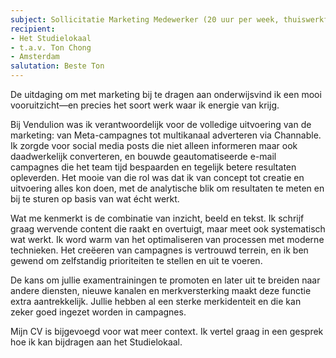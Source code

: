 ```yaml
---
subject: Sollicitatie Marketing Medewerker (20 uur per week, thuiswerkfunctie)
recipient:
- Het Studielokaal
- t.a.v. Ton Chong
- Amsterdam
salutation: Beste Ton
---
```


De uitdaging om met marketing bij te dragen aan onderwijsvind ik een mooi vooruitzicht—en precies het soort werk waar ik energie van krijg.

Bij Vendulion was ik verantwoordelijk voor de volledige uitvoering van de marketing: van Meta-campagnes tot multikanaal adverteren via Channable. Ik zorgde voor social media posts die niet alleen informeren maar ook daadwerkelijk converteren, en bouwde geautomatiseerde e-mail campagnes die het team tijd bespaarden en tegelijk betere resultaten opleverden. Het mooie van die rol was dat ik van concept tot creatie en uitvoering alles kon doen, met de analytische blik om resultaten te meten en bij te sturen op basis van wat écht werkt.

Wat me kenmerkt is de combinatie van inzicht, beeld en tekst. Ik schrijf graag wervende content die raakt en overtuigt, maar meet ook systematisch wat werkt. Ik word warm van het optimaliseren van processen met moderne technieken. Het creëeren van campagnes is vertrouwd terrein, en ik ben gewend om zelfstandig prioriteiten te stellen en uit te voeren.

De kans om jullie examentrainingen te promoten en later uit te breiden naar andere diensten, nieuwe kanalen en merkversterking maakt deze functie extra aantrekkelijk. Jullie hebben al een sterke merkidenteit en die kan zeker goed ingezet worden in campagnes.

Mijn CV is bijgevoegd voor wat meer context. Ik vertel graag in een gesprek hoe ik kan bijdragen aan het Studielokaal.
